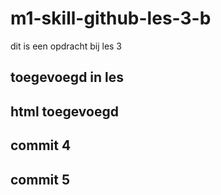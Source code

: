 # m1-skill-github-les-3-b
dit is een opdracht bij les 3

## toegevoegd in les
## html toegevoegd
## commit 4
## commit 5